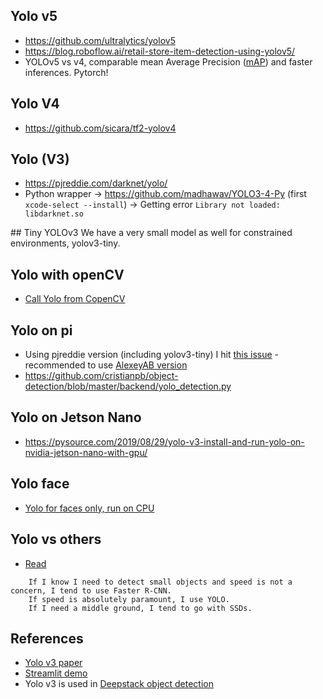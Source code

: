 ## Yolo v5
* https://github.com/ultralytics/yolov5
* https://blog.roboflow.ai/retail-store-item-detection-using-yolov5/
* YOLOv5 vs v4, comparable mean Average Precision ([mAP](https://forums.fast.ai/t/mean-average-precision-map/14345)) and faster inferences. Pytorch!

## Yolo V4
* https://github.com/sicara/tf2-yolov4

## Yolo (V3)
* https://pjreddie.com/darknet/yolo/
* Python wrapper -> https://github.com/madhawav/YOLO3-4-Py (first `xcode-select --install`) -> Getting error `Library not loaded: libdarknet.so`

## Tiny YOLOv3
We have a very small model as well for constrained environments, yolov3-tiny.

## Yolo with openCV
* [Call Yolo from CopenCV]()

## Yolo on pi
* Using pjreddie version (including yolov3-tiny) I hit [this issue](https://github.com/pjreddie/darknet/issues/823) - recommended to use [AlexeyAB version](https://github.com/AlexeyAB/darknet)
* https://github.com/cristianpb/object-detection/blob/master/backend/yolo_detection.py

## Yolo on Jetson Nano 
* https://pysource.com/2019/08/29/yolo-v3-install-and-run-yolo-on-nvidia-jetson-nano-with-gpu/

## Yolo face
* [Yolo for faces only, run on CPU](https://github.com/iitzco/faced)

## Yolo vs others
* [Read](https://pysource.com/2019/06/27/yolo-object-detection-using-opencv-with-python/)
```
    If I know I need to detect small objects and speed is not a concern, I tend to use Faster R-CNN.
    If speed is absolutely paramount, I use YOLO.
    If I need a middle ground, I tend to go with SSDs.
```

## References
* [Yolo v3 paper](https://arxiv.org/pdf/1804.02767.pdf)
* [Streamlit demo](https://github.com/streamlit/demo-self-driving)
* Yolo v3 is used in [Deepstack object detection](https://python.deepstack.cc/object-detection)